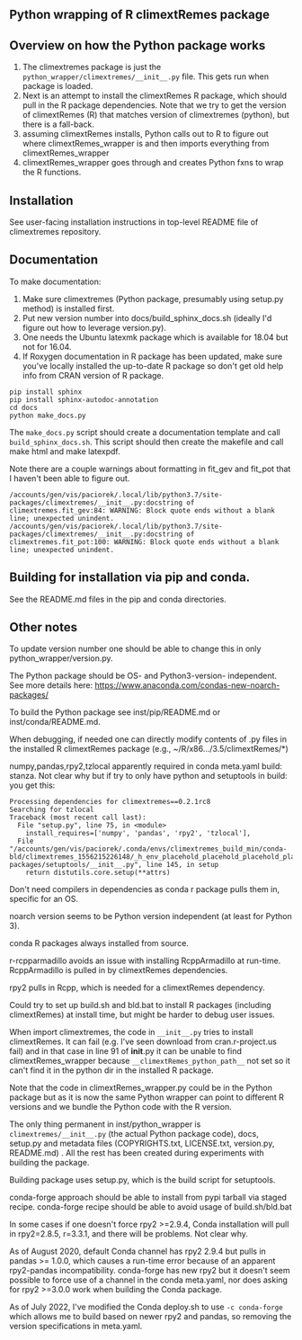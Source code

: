 Python wrapping of R climextRemes package
------------------------------------------

## Overview on how the Python package works

  1. The climextremes package is just the `python_wrapper/climextremes/__init__.py` file. This gets run when package is loaded.
  2. Next is an attempt to install the climextRemes R package, which should pull in the R package dependencies. Note that we try to get the version of climextRemes (R) that matches version of climextremes (python), but there is a fall-back.
  3. assuming climextRemes installs, Python calls out to R to figure out where climextRemes_wrapper is and then imports everything from climextRemes_wrapper
  4. climextRemes_wrapper goes through and creates Python fxns to wrap the R functions.

## Installation

See user-facing installation instructions in top-level README file of climextremes repository.

## Documentation

To make documentation:

  1. Make sure climextremes (Python package, presumably using setup.py method) is installed first.
  2. Put new version number into docs/build_sphinx_docs.sh (ideally I'd figure out how to leverage version.py).
  3. One needs the Ubuntu latexmk package which is available for 18.04 but not for 16.04.
  4. If Roxygen documentation in R package has been updated, make sure you've locally installed the up-to-date R package so don't get old help info from CRAN version of R package.

```
pip install sphinx
pip install sphinx-autodoc-annotation
cd docs
python make_docs.py
```

The `make_docs.py` script should create a documentation template and call `build_sphinx_docs.sh`. This script should then create the makefile and call make html and make latexpdf.

Note there are a couple warnings about formatting in fit_gev and fit_pot that I haven't been able to figure out.

```
/accounts/gen/vis/paciorek/.local/lib/python3.7/site-packages/climextremes/__init__.py:docstring of climextremes.fit_gev:84: WARNING: Block quote ends without a blank line; unexpected unindent.
/accounts/gen/vis/paciorek/.local/lib/python3.7/site-packages/climextremes/__init__.py:docstring of climextremes.fit_pot:100: WARNING: Block quote ends without a blank line; unexpected unindent.
```

## Building for installation via pip and conda.

See the README.md files in the pip and conda directories.

## Other notes

To update version number one should be able to change this in only python_wrapper/version.py.

The Python package should be OS- and Python3-version- independent. See more details here: https://www.anaconda.com/condas-new-noarch-packages/

To build the Python package see inst/pip/README.md or inst/conda/README.md.

When debugging, if needed one can directly modify contents of .py files in the installed R climextRemes package (e.g., ~/R/x86.../3.5/climextRemes/*)

numpy,pandas,rpy2,tzlocal apparently required in conda meta.yaml build: stanza. Not clear why but if try to only have python and setuptools in build: you get this:

```
Processing dependencies for climextremes==0.2.1rc8
Searching for tzlocal
Traceback (most recent call last):
  File "setup.py", line 75, in <module>
    install_requires=['numpy', 'pandas', 'rpy2', 'tzlocal'],
  File "/accounts/gen/vis/paciorek/.conda/envs/climextremes_build_min/conda-bld/climextremes_1556215226148/_h_env_placehold_placehold_placehold_placehold_placehold_placehold_placehold_placehold_placehold_placehold_placehold_placehold_placehold_placehold_placehold/lib/python3.7/site-packages/setuptools/__init__.py", line 145, in setup
    return distutils.core.setup(**attrs)
```

Don't need compilers in dependencies as conda r package pulls them in, specific for an OS.

noarch version seems to be Python version independent (at least for Python 3).

conda R packages always installed from source.

r-rcpparmadillo avoids an issue with installing RcppArmadillo at run-time. RcppArmadillo is pulled in by climextRemes dependencies.

rpy2 pulls in Rcpp, which is needed for a climextRemes dependency.

Could try to set up build.sh and bld.bat to install R packages (including climextRemes) at install time, but might be harder to debug user issues.

When import climextremes, the code in `__init__.py` tries to install climextRemes. It can fail (e.g. I've seen download from cran.r-project.us fail) and in that case in line 91 of __init__.py it can be unable to find climextRemes_wrapper because `__climextRemes_python_path__` not set so it can't find it in the python dir in the installed R package.

Note that the code in climextRemes_wrapper.py could be in the Python package but as it is now the same Python wrapper can point to different R versions and we bundle the Python code with the R version.

The only thing permanent in inst/python_wrapper is `climextremes/__init__.py` (the actual Python package code), docs, setup.py and metadata files (COPYRIGHTS.txt, LICENSE.txt, version.py, README.md) . All the rest has been created during experiments with building the package.

Building package uses setup.py, which is the build script for setuptools.

conda-forge approach should be able to install from pypi tarball via staged recipe.
conda-forge recipe should be able to avoid usage of build.sh/bld.bat

In some cases if one doesn't force rpy2 >=2.9.4, Conda installation will pull in rpy2=2.8.5, r=3.3.1, and there will be problems. Not clear why. 

As of August 2020, default Conda channel has rpy2 2.9.4 but pulls in pandas >= 1.0.0, which causes a run-time error because of an apparent rpy2-pandas incompatibility. conda-forge has new rpy2 but it doesn't seem possible to force use of a channel in the conda meta.yaml, nor does asking for rpy2 >=3.0.0 work when building the Conda package.

As of July 2022, I've modified the Conda deploy.sh to use `-c conda-forge` which allows me to build based on newer rpy2 and pandas, so removing the version specifications in meta.yaml.
